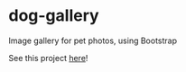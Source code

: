 # dog-gallery
Image gallery for pet photos, using Bootstrap

See this project [here](http://gallery-ahb.bitballoon.com/)!
